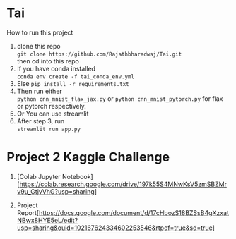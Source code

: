 # Tai

How to run this project
1. clone this repo <br> `git clone https://github.com/Rajathbharadwaj/Tai.git` <br>then cd into this repo
2. If you have conda installed <br>
   ```conda env create -f tai_conda_env.yml```
3. Else 
   ```pip install -r requirements.txt```
4. Then run either <br> `python cnn_mnist_flax_jax.py` or `python cnn_mnist_pytorch.py` for flax or pytorch respectively.
5. Or You can use streamlit
6. After step 3, run <br> `streamlit run app.py`






# Project 2 Kaggle Challenge

1. [Colab Jupyter Notebook][https://colab.research.google.com/drive/197k55S4MNwKsV5zmSBZMrv9u_GtjvVhG?usp=sharing]

2. Project Report[https://docs.google.com/document/d/17cHbozS18BZSsB4gXzxatNBwx8HYE5eL/edit?usp=sharing&ouid=102167624334602253546&rtpof=true&sd=true]
